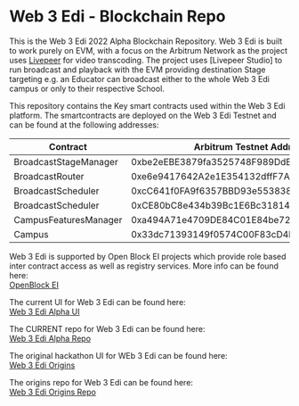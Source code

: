 # Web 3 Edi - Blockchain Repo
This is the Web 3 Edi 2022 Alpha Blockchain Repository. Web 3 Edi is built to work purely on EVM, with a focus on the Arbitrum Network as the project uses [Livepeer](https://livepeer.org) for video transcoding. The project uses [Livepeer Studio] to run broadcast and playback with the EVM providing destination Stage targeting e.g. an Educator can broadcast either to the whole Web 3 Edi campus or only to their respective School. 

This repository contains the Key smart contracts used within the Web 3 Edi platform. 
The smartcontracts are deployed on the Web 3 Edi Testnet and can be found at the following addresses: 

| Contract			    | Arbitrum Testnet Address					 |
|-----------------------|--------------------------------------------|	
| BroadcastStageManager	| 0xbe2eEBE3879fa3525748F989DdE5c9Ed63186056 |
| BroadcastRouter		| 0xe6e9417642A2e1E354132dffF7A0ec6e6e4192aC |
| BroadcastScheduler	| 0xcC641f0FA9f6357BBD93e553838837295de4a952 |
| BroadcastScheduler	| 0xCE80bC8e434b39Bc1E6Bc318144071cB80E98610 |
| CampusFeaturesManager	| 0xa494A71e4709DE84C01E84be72ffF1c80184a078 | 
| Campus				| 0x33dc71393149f0574C00F83cD4B03774a6b77aDb |

Web 3 Edi is supported by Open Block EI projects which provide role based inter contract access as well as registry services. More info can be found here: <br/>
[OpenBlock EI](https://github.com/Block-Star-Logic)

The current UI for Web 3 Edi can be found here: <br/>
[Web 3 Edi Alpha UI]()

The CURRENT repo for Web 3 Edi can be found here: <br/>
[Web 3 Edi Alpha Repo](https://github.com/Web3Edi/2022-alpha)

The original hackathon UI for WEb 3 Edi can be found here: <br/>
 [Web 3 Edi Origins](https://bold-bonus-6282.on.fleek.co/)
 
 The origins repo for Web 3 Edi can be found here: <br/>
 [Web 3 Edi Origins Repo](https://github.com/cryptotwilight/web3edi)


